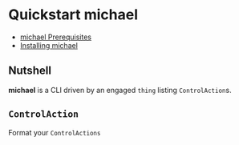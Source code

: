 # Quickstart michael

- [michael Prerequisites](/elioangels/michael/prerequisites.html)
- [Installing michael](/elioangels/michael/installing.html)

## Nutshell

**michael** is a CLI driven by an engaged `thing` listing `ControlAction`s.

## `ControlAction`

Format your `ControlActions`
